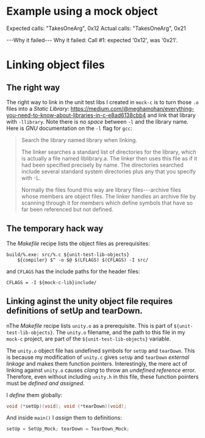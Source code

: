 # Example using a mock object
Expected calls:
    "TakesOneArg", 0x12
Actual calls:
    "TakesOneArg", 0x21

---Why it failed---
Why it failed: Call #1: expected '0x12', was '0x21'. 
# Linking object files
## The right way

The right way to link in the unit test libs I created in `mock-c`
is to turn those `.o` files into a *Static Library*:
https://medium.com/@meghamohan/everything-you-need-to-know-about-libraries-in-c-e8ad6138cbb4
and link that library with `-llibrary`.
Note there is *no space* between `-l` and the library name.
Here is *GNU* documentation on the `-l` flag for `gcc`:
> Search the library named library when linking.
> 
> The linker searches a standard list of directories for the
> library, which is actually a file named liblibrary.a.  The linker
> then uses this file as if it had been specified precisely by name.
> The directories searched include several standard system
> directories plus any that you specify with -L.
> 
> Normally the files found this way are library files---archive
> files whose members are object files.  The linker handles an
> archive file by scanning through it for members which define
> symbols that have so far been referenced but not defined.

## The temporary hack way

The *Makefile* recipe lists the object files as prerequisites:
```make
build/%.exe: src/%.c ${unit-test-lib-objects}
    ${compiler} $^ -o $@ $(LFLAGS) $(CFLAGS) -I src/
```
and `CFLAGS` has the include paths for the header files:
```make
CFLAGS = -I ${mock-c-lib}include/
```
## Linking aginst the unity object file requires definitions of setUp and tearDown.
nThe *Makefile* recipe lists `unity.o` as a prerequisite.
This is part of `${unit-test-lib-objects}`.
The `unity.o` filename,
and the path to this file in my `mock-c` project,
are part of the `${unit-test-lib-objects}` variable.

The `unity.o` object file has undefined symbols for
`setUp` and `tearDown`. This is because
my modification of `unity.c` gives `setUp` and `tearDown`
*external linkage* and makes them function pointers.
Interestingly, the mere act of linking against `unity.o`
causes *clang* to throw an *undefined reference* error.
Therefore, even without including `unity.h` in this file,
these function pointers must be *defined and assigned*.

I *define* them globally:
```c
void (*setUp)(void); void (*tearDown)(void);
```

And inside `main()` I *assign* them to definitions:
```c
setUp = SetUp_Mock; tearDown = TearDown_Mock;
```
